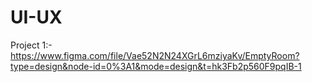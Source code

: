 # UI-UX

Project 1:- https://www.figma.com/file/Vae52N2N24XGrL6mziyaKv/EmptyRoom?type=design&node-id=0%3A1&mode=design&t=hk3Fb2p560F9pqIB-1
